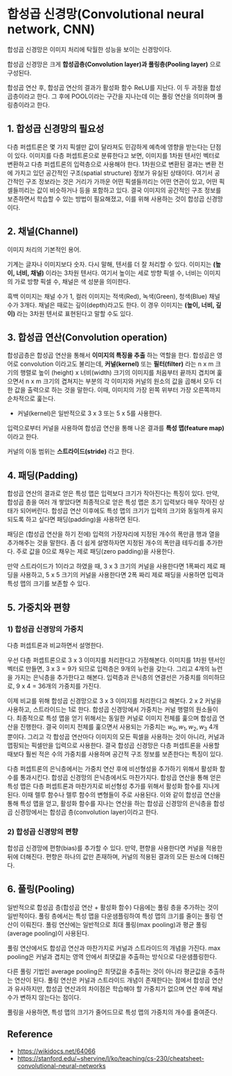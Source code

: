 # 합성곱 신경망(Convolutional neural network, CNN)
합성곱 신경망은 이미지 처리에 탁월한 성능을 보이는 신경망이다.

합성곱 신경망은 크게 **합성곱층(Convolution layer)과 풀링층(Pooling layer)** 으로 구성된다.

합성곱 연산 후, 합성곱 연산의 결과가 활성화 함수 ReLU를 지난다. 이 두 과정을 합성곱층이라고 한다. 그 후에 POOL이라는 구간을 지나는데 이는 풀링 연산을 의미하며 풀링층이라고 한다.


## 1. 합성곱 신경망의 필요성
다층 퍼셉트론은 몇 가지 픽셀만 값이 달라져도 민감하게 예측에 영향을 받는다는 단점이 있다. 이미지를 다층 퍼셉트론으로 분류한다고 보면, 이미지를 1차원 텐서인 벡터로 변환하고 다층 퍼셉트론의 입력층으로 사용해야 한다. 1차원으로 변환된 결과는 변환 전에 가지고 있던 공간적인 구조(spatial structure) 정보가 유실된 상태이다. 여기서 공간적인 구조 정보라는 것은 거리가 가까운 어떤 픽셀들끼리는 어떤 연관이 있고, 어떤 픽셀들끼리는 값이 비슷하거나 등을 포함하고 있다. 결국 이미지의 공간적인 구조 정보를 보존하면서 학습할 수 있는 방법이 필요해졌고, 이를 위해 사용하는 것이 합성곱 신경망이다.


## 2. 채널(Channel)
이미지 처리의 기본적인 용어.

기계는 글자나 이미지보다 숫자. 다시 말해, 텐서를 더 잘 처리할 수 있다. 이미지는 **(높이, 너비, 채널)** 이라는 3차원 텐서다. 여기서 높이는 세로 방향 픽셀 수, 너비는 이미지의 가로 방향 픽셀 수, 채널은 색 성분을 의미한다.

흑백 이미지는 채널 수가 1, 컬러 이미지는 적색(Red), 녹색(Green), 청색(Blue) 채널 수가 3개다. 채널은 때로는 깊이(depth)라고도 한다. 이 경우 이미지는 **(높이, 너비, 깊이)** 라는 3차원 텐서로 표현된다고 말할 수도 있다.


## 3. 합성곱 연산(Convolution operation)
합성곱층은 합성곱 연산을 통해서 **이미지의 특징을 추출** 하는 역할을 한다. 합성곱은 영어로 convolution 이라고도 불리는데, **커널(kernel)** 또는 **필터(filter)** 라는 n x m 크기의 행렬로 높이 (height) x 너비(width) 크기의 이미지를 처음부터 끝까지 겹치며 훑으면서 n x m 크기의 겹쳐지는 부분의 각 이미지와 커널의 원소의 값을 곱해서 모두 더한 값을 출력으로 하는 것을 말한다. 이때, 이미지의 가장 왼쪽 위부터 가장 오른쪽까지 순차적으로 훑는다.

- 커널(kernel)은 일반적으로 3 x 3 또는 5 x 5를 사용한다.

입력으로부터 커널을 사용하여 합성곱 연산을 통해 나온 결과를 **특성 맵(feature map)** 이라고 한다.

커널의 이동 범위는 **스트라이드(stride)** 라고 한다.


## 4. 패딩(Padding)
합성곱 연산의 결과로 얻은 특성 맵은 입력보다 크기가 작아진다는 특징이 있다. 만약, 합성곱 층을 여러 개 쌓았다면 최종적으로 얻은 특성 맵은 초기 입력보다 매우 작아진 상태가 되어버린다. 합성곱 연산 이후에도 특성 맵의 크기가 입력의 크기와 동일하게 유지되도록 하고 싶다면 패딩(padding)을 사용하면 된다.

패딩은 (합성곱 연산을 하기 전에) 입력의 가장자리에 지정된 개수의 폭만큼 행과 열을 추가해주는 것을 말한다. 좀 더 쉽게 설명하자면 지정된 개수의 폭만큼 테두리를 추가한다. 주로 값을 0으로 채우는 제로 패딩(zero padding)을 사용한다.

만약 스트라이드가 1이라고 하였을 때, 3 x 3 크기의 커널을 사용한다면 1폭짜리 제로 패딩을 사용하고, 5 x 5 크기의 커널을 사용한다면 2폭 짜리 제로 패딩을 사용하면 입력과 특성 맵의 크기를 보존할 수 있다.


## 5. 가중치와 편향
### 1) 합성곱 신경망의 가중치
다층 퍼셉트론과 비교하면서 설명한다.

우선 다층 퍼셉트론으로 3 x 3 이미지를 처리한다고 가정해본다. 이미지를 1차원 텐서인 벡터로 만들면, 3 x 3 = 9가 되므로 입력층은 9개의 뉴런을 갖는다. 그리고 4개의 뉴런을 가지는 은닉층을 추가한다고 해본다. 입력층과 은닉층의 연결선은 가중치를 의미하므로, 9 x 4 = 36개의 가중치를 가진다.

이제 비교를 위해 합성곱 신경망으로 3 x 3 이미지를 처리한다고 해본다. 2 x 2 커널을 사용하고, 스트라이드는 1로 한다. 합성곱 신경망에서 가중치는 커널 행렬의 원소들이다. 최종적으로 특성 맵을 얻기 위해서는 동일한 커널로 이미지 전체를 훑으며 합성곱 연산을 진행한다. 결국 이미지 전체를 훑으면서 사용되는 가중치는 $w_0, w_1, w_2, w_3$ 4개 뿐이다. 그리고 각 합성곱 연산마다 이미지의 모든 픽셀을 사용하는 것이 아니라, 커널과 맵핑되는 픽셀만을 입력으로 사용한다. 결국 합성곱 신경망은 다층 퍼셉트론을 사용할 때보다 훨씬 적은 수의 가중치를 사용하며 공간적 구조 정보를 보존한다는 특징이 있다.

다층 퍼셉트론의 은닉층에서는 가중치 연산 후에 비선형성을 추가하기 위해서 활성화 함수를 통과시킨다. 합성곱 신경망의 은닉층에서도 마찬가지다. 합성곱 연산을 통해 얻은 특성 맵은 다층 퍼셉트론과 마찬가지로 비선형성 추가를 위해서 활성화 함수를 지나게 된다. 이때 렐루 함수나 렐루 함수의 변형들이 주로 사용된다. 이와 같이 합성곱 연산을 통해 특성 맵을 얻고, 활성화 함수를 지나는 연산을 하는 합성곱 신경망의 은닉층을 합성곱 신경망에서는 합성곱 층(convolution layer)이라고 한다.

### 2) 합성곱 신경망의 편향
합성곱 신경망에 편향(bias)를 추가할 수 있다. 만약, 편향을 사용한다면 커널을 적용한 뒤에 더해진다. 편향은 하나의 값만 존재하며, 커널의 적용된 결과의 모든 원소에 더해진다.


## 6. 풀링(Pooling)
일반적으로 합성곱 층(합성곱 연산 + 활성화 함수) 다음에는 풀링 층을 추가하는 것이 일반적이다. 풀링 층에서는 특성 맵을 다운샘플링하여 특성 맵의 크기를 줄이는 풀링 연산이 이뤄진다. 풀링 연산에는 일반적으로 최대 풀링(max pooling)과 평균 풀링(average pooling)이 사용된다.

풀링 연산에서도 합성곱 연산과 마찬가지로 커널과 스트라이드의 개념을 가진다. max pooling은 커널과 겹치는 영역 안에서 최댓값을 추출하는 방식으로 다운샘플링한다.

다른 풀링 기법인 average pooling은 최댓값을 추출하는 것이 아니라 평균값을 추출하는 연산이 된다. 풀링 연산은 커널과 스트라이드 개념이 존재한다는 점에서 합성곱 연산과 유사하지만, 합성곱 연산과의 차이점은 학습해야 할 가중치가 없으며 연산 후에 채널 수가 변하지 않는다는 점이다.

풀링을 사용하면, 특성 맵의 크기가 줄어드므로 특성 맵의 가중치의 개수를 줄여준다.


## Reference
- https://wikidocs.net/64066
- https://stanford.edu/~shervine/l/ko/teaching/cs-230/cheatsheet-convolutional-neural-networks
